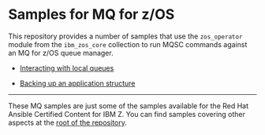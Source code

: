 # Samples for MQ for z/OS

This repository provides a number of samples that use the `zos_operator` module from the `ibm_zos_core` collection to run MQSC
commands against an MQ for z/OS queue manager. 

- [Interacting with local queues](mqsc/qlocal)

- [Backing up an application structure](mqsc/cfstruct)

---

These MQ samples are just some of the samples available for the Red Hat Ansible Certified Content for IBM Z. You can find samples covering other aspects at the [root of the repository](https://github.com/IBM/z_ansible_collections_samples).
